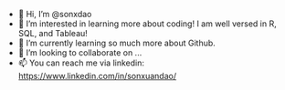 - 👋 Hi, I’m @sonxdao
- 👀 I’m interested in learning more about coding! I am well versed in R, SQL, and Tableau!
- 🌱 I’m currently learning so much more about Github.
- 💞️ I’m looking to collaborate on ...
- 📫 You can reach me via linkedin: https://www.linkedin.com/in/sonxuandao/

<!---
sonxdao/sonxdao is a ✨ special ✨ repository because its `README.md` (this file) appears on your GitHub profile.
You can click the Preview link to take a look at your changes.
--->
